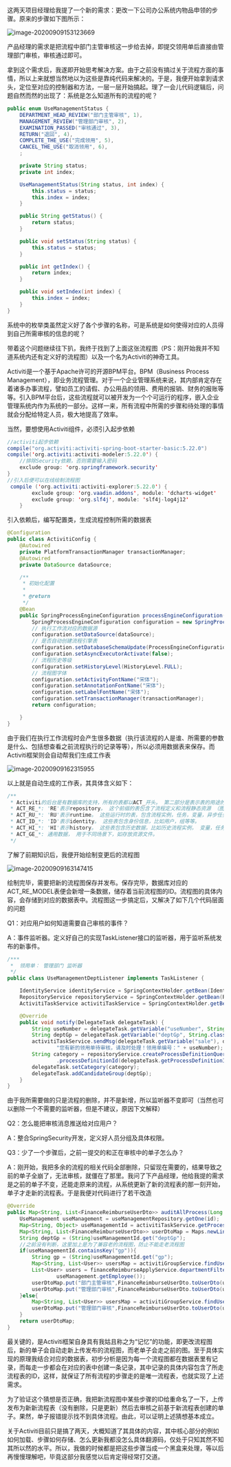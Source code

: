 这两天项目经理给我提了一个新的需求：更改一下公司办公系统内物品申领的步骤。原来的步骤如下图所示：

![image-20200909153123669](img/Activiti的初步认识/image-20200909153123669.png)

产品经理的需求是把流程中部门主管审核这一步给去掉，即提交领用单后直接由管理部门审核，审核通过即可。

拿到这个需求后，我遂即开始思考解决方案。由于之前没有搞过关于流程方面的事情，所以上来就想当然地以为这些是靠纯代码来解决的。于是，我便开始拿到请求头，定位至对应的控制器和方法，一层一层开始搞起。理了一会儿代码逻辑后，问题自然而然的出现了：系统是怎么知道所有的流程的呢？

```java
public enum UseManagementStatus {
    DEPARTMENT_HEAD_REVIEW("部门主管审核", 1),
    MANAGEMENT_REVIEW("管理部门审核", 2),
    EXAMINATION_PASSED("审核通过", 3),
    RETURN("退回", 4),
    COMPLETE_THE_USE("完成领用", 5),
    CANCEL_THE_USE("取消领用", 6),
    ;

    private String status;
    private int index;

    UseManagementStatus(String status, int index) {
        this.status = status;
        this.index = index;
    }

    public String getStatus() {
        return status;
    }

    public void setStatus(String status) {
        this.status = status;
    }

    public int getIndex() {
        return index;
    }

    public void setIndex(int index) {
        this.index = index;
    }
}
```

系统中的枚举类虽然定义好了各个步骤的名称，可是系统是如何使得对应的人员得到自己所需审核的信息的呢？

带着这个问题继续往下扒，我终于找到了上面这张流程图（PS：刚开始我并不知道系统内还有定义好的流程图）以及一个名为Activiti的神奇工具。

Activiti是一个基于Apache许可的开源BPM平台。BPM（Business Process Management），即业务流程管理。对于一个企业管理系统来说，其内部肯定存在着诸多办事流程，譬如员工的请假、办公用品的领用、费用的报销、财务的报账等等。引入BPM平台后，这些流程就可以被开发为一个个可运行的程序，嵌入企业管理系统内作为系统的一部分。这样一来，所有流程中所需的步骤和待处理的事情就会分配给特定人员，极大地提高了效率。

当然，要想使用Activiti组件，必须引入起步依赖

```java
//activiti起步依赖
compile("org.activiti:activiti-spring-boot-starter-basic:5.22.0")
compile('org.activiti:activiti-modeler:5.22.0') {
    //排除Security依赖，否则需要输入密码
    exclude group: 'org.springframework.security'
}
//引入后便可以在线绘制流程图
 compile ('org.activiti:activiti-explorer:5.22.0') {
        exclude group: 'org.vaadin.addons', module: 'dcharts-widget'
        exclude group: 'org.slf4j', module: 'slf4j-log4j12'
    }
```

引入依赖后，编写配置类，生成流程控制所需的数据表

```java
@Configuration
public class ActivitiConfig {
    @Autowired
    private PlatformTransactionManager transactionManager;
    @Autowired
    private DataSource dataSource;

    /**
     * 初始化配置
     *
     * @return
     */
    @Bean
    public SpringProcessEngineConfiguration processEngineConfiguration() {
        SpringProcessEngineConfiguration configuration = new SpringProcessEngineConfiguration();
        // 执行工作流对应的数据源
        configuration.setDataSource(dataSource);
        // 是否自动创建流程引擎表
        configuration.setDatabaseSchemaUpdate(ProcessEngineConfiguration.DB_SCHEMA_UPDATE_TRUE);
        configuration.setAsyncExecutorActivate(false);
        // 流程历史等级
        configuration.setHistoryLevel(HistoryLevel.FULL);
        // 流程图字体
        configuration.setActivityFontName("宋体");
        configuration.setAnnotationFontName("宋体");
        configuration.setLabelFontName("宋体");
        configuration.setTransactionManager(transactionManager);
        return configuration;

    }
}
```

由于我们在执行工作流程时会产生很多数据（执行该流程的人是谁、所需要的参数是什么、包括想查看之前流程执行的记录等等），所以必须用数据表来保存。而Activiti框架则会自动帮我们生成工作表

![image-20200909162315955](/img/Activiti的初步认识/image-20200909162315955.png)

以上就是自动生成的工作表，其具体含义如下：

```java
/**
 * Activiti的后台是有数据库的支持，所有的表都以ACT_开头。 第二部分是表示表的用途的两个字母标识。 用途也和服务的API对应。
 * ACT_RE_*: 'RE'表示repository。 这个前缀的表包含了流程定义和流程静态资源 （图片，规则，等等）。
 * ACT_RU_*: 'RU'表示runtime。 这些运行时的表，包含流程实例，任务，变量，异步任务，等运行中的数据。 Activiti只在流程实例执行过程中保存这些数据， 在流程结束时就会删除这些记录。 这样运行时表可以一直很小速度很快。
 * ACT_ID_*: 'ID'表示identity。 这些表包含身份信息，比如用户，组等等。
 * ACT_HI_*: 'HI'表示history。 这些表包含历史数据，比如历史流程实例， 变量，任务等等。
 * ACT_GE_*: 通用数据， 用于不同场景下，如存放资源文件。
 */
```

了解了前期知识后，我便开始绘制变更后的流程图

![image-20200909163147415](/img/Activiti的初步认识/image-20200909163147415.png)

绘制完毕，需要把新的流程图保存并发布。保存完毕，数据库对应的ACT_RE_MODEL表便会新增一条数据，储存着当前流程图的ID。流程图的具体内容，会存储到对应的数据表中。流程图这一步搞定后，又解决了如下几个代码层面的问题

Q1：对应用户如何知道需要自己审核的事件？

A：事件监听器。定义好自己的实现TaskListener接口的监听器，用于监听系统发布的新事件。

```java
/***
 *  领用单： 管理部门 监听器
 */
public class UseManagementDeptListener implements TaskListener {

    IdentityService identityService = SpringContextHolder.getBean(IdentityService.class);
    RepositoryService repositoryService = SpringContextHolder.getBean(RepositoryService.class);
    ActivitiTaskService activitiTaskService = SpringContextHolder.getBean(ActivitiTaskService.class);

    @Override
    public void notify(DelegateTask delegateTask) {
        String useNumber = delegateTask.getVariable("useNumber", String.class);
        String deptGp = delegateTask.getVariable("deptGp", String.class);
        activitiTaskService.sendMsg(delegateTask.getVariable("sale"), deptGp, "管理部门审核",
                "您有新的领用单待审核，请及时处理！领用单编号：" + useNumber);
        String category = repositoryService.createProcessDefinitionQuery()
                .processDefinitionId(delegateTask.getProcessDefinitionId()).singleResult().getCategory();
        delegateTask.setCategory(category);
        delegateTask.addCandidateGroup(deptGp);
    }
}
```

由于我所需要做的只是流程的删除，并不是新增，所以监听器不变即可（当然也可以删除一个不需要的监听器，但是不建议，原因下文解释）

Q2：怎么能把审核消息推送给对应用户？

A：整合SpringSecurity开发，定义好人员分组及具体权限。

Q3：少了一个步骤后，之前一提交的和正在审核中的单子怎么办？

A：刚开始，我把多余的流程的相关代码全部删除，只留现在需要的，结果导致之前的单子全崩了，无法审核，就僵在了那里。我问了下产品经理，他给我提的需求是之前的单子不变，还能走原来的流程，从系统更新了新的流程表的那一刻开始，单子才走新的流程表。于是我便对代码进行了若干改造

```java
@Override
public Map<String, List<FinanceReimburseUserDto>> auditAllProcess(Long id) {
    UseManagement useManagement = useManagementRepository.getOne(id);
    Map<String, Object> useManagementId = activitiTaskService.getProcessVariables("useManagementId", id);
    Map<String, List<FinanceReimburseUserDto>> userDtoMap = Maps.newLinkedHashMap();
    String deptGp = (String)useManagementId.get("deptGp");
    //之前没有判断，这里加上是为了兼容老的流程图，防止不能走老流程图
    if(useManagementId.containsKey("gp")){
        String gp = (String)useManagementId.get("gp");
        Map<String, List<User>> usersMap = activitiGroupService.findUser(Lists.newArrayList(deptGp,gp));
        List<User> users = financeReimburseApplyService.departmentFilterAudit(usersMap.get(gp),
                useManagement.getEmployee());
        userDtoMap.put("部门主管审核",FinanceReimburseUserDto.toUserDto(users));
        userDtoMap.put("管理部门审核",FinanceReimburseUserDto.toUserDto(usersMap.get(deptGp)));
    }else{
        Map<String, List<User>> usersMap = activitiGroupService.findUser(Lists.newArrayList(deptGp));
        userDtoMap.put("管理部门审核",FinanceReimburseUserDto.toUserDto(usersMap.get(deptGp)));
    }
    return userDtoMap;
}
```

最关键的，是Activiti框架自身具有我姑且称之为“记忆”的功能，即更改流程图后，新的单子会自动走新上传发布的流程图，而老单子会走之前的图。至于具体实现的原理我结合对应的数据表，初步分析是因为每一个流程图都在数据表里有记录，而每走一步都会在对应的表中创建一条记录，其中记录的具体内容包含了所走流程表的ID，这样，就保证了所有流程的步骤走的是唯一流程表，也就实现了上述需求。

为了验证这个猜想是否正确，我把新流程图中某些步骤的ID给重命名了一下，上传发布为新新流程表（没有删除，只是更新）然后去审核之前基于新流程表创建的单子。果然，单子报错提示找不到具体流程。由此，可以证明上述猜想基本成立。

关于Activiti目前只是搞了两天，大概知道了其具体的内容，其中核心部分的例如如何加载、步骤如何存储、怎么更新我都没怎么具体翻源码，仅处于只知其然不知其所以然的水平。所以，我做的时候都是把这些步骤当成一个黑盒来处理，等以后再慢慢理解吧，毕竟这部分我感觉以后肯定得经常打交道。